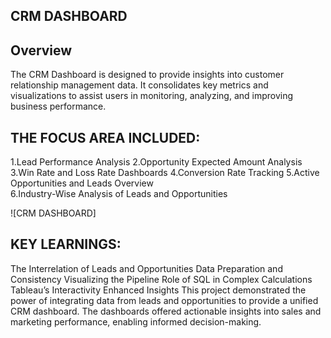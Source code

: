 ## CRM DASHBOARD 

## Overview
The CRM Dashboard is designed to provide insights into customer relationship management data.
It consolidates key metrics and visualizations to assist users in monitoring, analyzing, and improving business performance.

## THE FOCUS AREA INCLUDED:
1.Lead Performance Analysis
2.Opportunity Expected Amount Analysis
3.Win Rate and Loss Rate Dashboards
4.Conversion Rate Tracking 
5.Active Opportunities and Leads Overview	
6.Industry-Wise Analysis of Leads and Opportunities

![CRM DASHBOARD]

## KEY LEARNINGS:
The Interrelation of Leads and Opportunities
Data Preparation and Consistency
Visualizing the Pipeline
Role of SQL in Complex Calculations
Tableau’s Interactivity Enhanced Insights
This project demonstrated the power of integrating data from leads and opportunities to provide a unified CRM dashboard. The dashboards offered actionable insights into sales and marketing performance, enabling informed decision-making.

